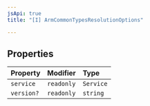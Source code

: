 ```yaml
---
jsApi: true
title: "[I] ArmCommonTypesResolutionOptions"

---
```

## Properties

| Property | Modifier | Type |
| :------ | :------ | :------ |
| `service` | `readonly` | `Service` |
| `version?` | `readonly` | `string` |
